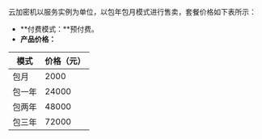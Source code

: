 云加密机以服务实例为单位，以包年包月模式进行售卖，套餐价格如下表所示：

- **付费模式：**预付费。
- **产品价格：**

| 模式 | 价格（元）   | 
| -------- | ---------- |
| 包月     | 2000  | 
| 包一年   | 24000    |
| 包两年   | 48000    |
| 包三年   | 72000    | 
